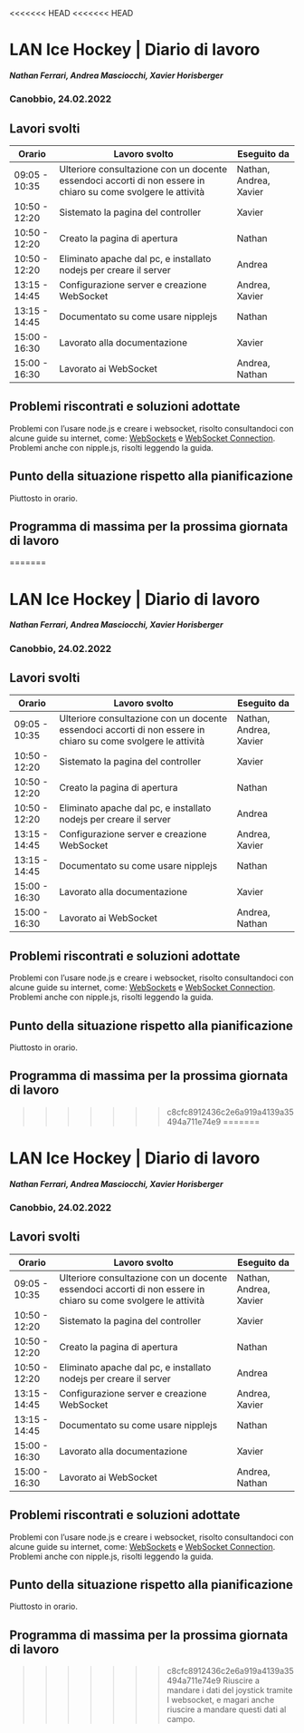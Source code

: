 <<<<<<< HEAD
<<<<<<< HEAD
# LAN Ice Hockey | Diario di lavoro
##### Nathan Ferrari, Andrea Masciocchi, Xavier Horisberger
### Canobbio, 24.02.2022

## Lavori svolti
| Orario | Lavoro svolto | Eseguito da |
|-|-|-|
| 09:05 - 10:35 | Ulteriore consultazione con un docente essendoci accorti di non essere in chiaro su come svolgere le attività | Nathan, Andrea, Xavier |
| 10:50 - 12:20 | Sistemato la pagina del controller | Xavier |
| 10:50 - 12:20 | Creato la pagina di apertura | Nathan |
| 10:50 - 12:20 | Eliminato apache dal pc, e installato nodejs per creare il server | Andrea |
| 13:15 - 14:45 | Configurazione server e creazione WebSocket | Andrea, Xavier|
| 13:15 - 14:45 | Documentato su come usare nipplejs | Nathan |
| 15:00 - 16:30 | Lavorato alla documentazione | Xavier |
| 15:00 - 16:30 | Lavorato ai WebSocket | Andrea, Nathan |

## Problemi riscontrati e soluzioni adottate
Problemi con l’usare node.js e creare i websocket, risolto consultandoci con alcune guide su internet, come: [WebSockets](https://developer.mozilla.org/en-US/docs/Web/API/WebSockets_API/Writing_WebSocket_client_applications) e [WebSocket Connection](https://javascript.info/websocket#:~:text=To%20open%20a%20websocket%20connection,It's%20like%20HTTPS%20for%20websockets). 
Problemi anche con nipple.js, risolti leggendo la guida.

## Punto della situazione rispetto alla pianificazione
Piuttosto in orario.

## Programma di massima per la prossima giornata di lavoro
=======
# LAN Ice Hockey | Diario di lavoro
##### Nathan Ferrari, Andrea Masciocchi, Xavier Horisberger
### Canobbio, 24.02.2022

## Lavori svolti
| Orario | Lavoro svolto | Eseguito da |
|-|-|-|
| 09:05 - 10:35 | Ulteriore consultazione con un docente essendoci accorti di non essere in chiaro su come svolgere le attività | Nathan, Andrea, Xavier |
| 10:50 - 12:20 | Sistemato la pagina del controller | Xavier |
| 10:50 - 12:20 | Creato la pagina di apertura | Nathan |
| 10:50 - 12:20 | Eliminato apache dal pc, e installato nodejs per creare il server | Andrea |
| 13:15 - 14:45 | Configurazione server e creazione WebSocket | Andrea, Xavier|
| 13:15 - 14:45 | Documentato su come usare nipplejs | Nathan |
| 15:00 - 16:30 | Lavorato alla documentazione | Xavier |
| 15:00 - 16:30 | Lavorato ai WebSocket | Andrea, Nathan |

## Problemi riscontrati e soluzioni adottate
Problemi con l’usare node.js e creare i websocket, risolto consultandoci con alcune guide su internet, come: [WebSockets](https://developer.mozilla.org/en-US/docs/Web/API/WebSockets_API/Writing_WebSocket_client_applications) e [WebSocket Connection](https://javascript.info/websocket#:~:text=To%20open%20a%20websocket%20connection,It's%20like%20HTTPS%20for%20websockets). 
Problemi anche con nipple.js, risolti leggendo la guida.

## Punto della situazione rispetto alla pianificazione
Piuttosto in orario.

## Programma di massima per la prossima giornata di lavoro
>>>>>>> c8cfc8912436c2e6a919a4139a35494a711e74e9
=======
# LAN Ice Hockey | Diario di lavoro
##### Nathan Ferrari, Andrea Masciocchi, Xavier Horisberger
### Canobbio, 24.02.2022

## Lavori svolti
| Orario | Lavoro svolto | Eseguito da |
|-|-|-|
| 09:05 - 10:35 | Ulteriore consultazione con un docente essendoci accorti di non essere in chiaro su come svolgere le attività | Nathan, Andrea, Xavier |
| 10:50 - 12:20 | Sistemato la pagina del controller | Xavier |
| 10:50 - 12:20 | Creato la pagina di apertura | Nathan |
| 10:50 - 12:20 | Eliminato apache dal pc, e installato nodejs per creare il server | Andrea |
| 13:15 - 14:45 | Configurazione server e creazione WebSocket | Andrea, Xavier|
| 13:15 - 14:45 | Documentato su come usare nipplejs | Nathan |
| 15:00 - 16:30 | Lavorato alla documentazione | Xavier |
| 15:00 - 16:30 | Lavorato ai WebSocket | Andrea, Nathan |

## Problemi riscontrati e soluzioni adottate
Problemi con l’usare node.js e creare i websocket, risolto consultandoci con alcune guide su internet, come: [WebSockets](https://developer.mozilla.org/en-US/docs/Web/API/WebSockets_API/Writing_WebSocket_client_applications) e [WebSocket Connection](https://javascript.info/websocket#:~:text=To%20open%20a%20websocket%20connection,It's%20like%20HTTPS%20for%20websockets). 
Problemi anche con nipple.js, risolti leggendo la guida.

## Punto della situazione rispetto alla pianificazione
Piuttosto in orario.

## Programma di massima per la prossima giornata di lavoro
>>>>>>> c8cfc8912436c2e6a919a4139a35494a711e74e9
Riuscire a mandare i dati del joystick tramite I websocket, e magari anche riuscire a mandare questi dati al campo.